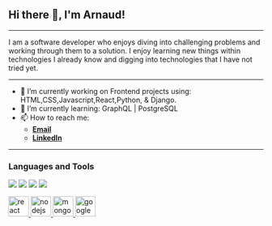 
<h2> Hi there 👋, I'm Arnaud! </h2>

---

<p> I am a software developer who enjoys diving into challenging problems and working through them to a solution. I enjoy learning new things within technologies I already know and digging into technologies that I have not tried yet.</p>

---

- 🔭 I’m currently working on Frontend projects using: HTML,CSS,Javascript,React,Python, & Django.
- 🌱 I’m currently learning: GraphQL | PostgreSQL
- 📫 How to reach me: 
    - <a href ="mailto:arnaudcavalletto@yahoo.com"><strong>Email</strong></a> 
    - <a href ="www.linkedin.com/in/arnaud-cavalletto"><strong>LinkedIn</strong></a>
---

### Languages and Tools

<p> <a target ="_blank" rel="noopener no referrer" href = "https://camo.githubusercontent.com/da839b79b282a7658a172f07e13496fb18bcf9fa624d061def0e80f47a68ff1d/68747470733a2f2f696d672e69636f6e73382e636f6d2f636f6c6f722f34382f3030303030302f6a6176617363726970742e706e67"><img src ="https://camo.githubusercontent.com/da839b79b282a7658a172f07e13496fb18bcf9fa624d061def0e80f47a68ff1d/68747470733a2f2f696d672e69636f6e73382e636f6d2f636f6c6f722f34382f3030303030302f6a6176617363726970742e706e67" data-canonical-src= "https://img.icons8.com/color/48/000000/javascript.png" style = "max-width: 100%;"></a>
<a target ="_blank" rel="noopener no referrer" href = "https://camo.githubusercontent.com/dc75aee770dff630309493116eeebd6a39c7042e4e94780a5e6c8f107bebe76f/68747470733a2f2f696d672e69636f6e73382e636f6d2f636f6c6f722f34382f3030303030302f637373332e706e67"><img src ="https://camo.githubusercontent.com/dc75aee770dff630309493116eeebd6a39c7042e4e94780a5e6c8f107bebe76f/68747470733a2f2f696d672e69636f6e73382e636f6d2f636f6c6f722f34382f3030303030302f637373332e706e67" data-canonical-src= "https://img.icons8.com/color/48/000000/css3.png" style = "max-width: 100%;"></a>
<a target ="_blank" rel="noopener no referrer" href = "https://camo.githubusercontent.com/91624b4794cb98081ea55063865721be4b4399472c81e66b89b37fd07aad1d92/68747470733a2f2f696d672e69636f6e73382e636f6d2f636f6c6f722f34382f3030303030302f68746d6c2d352e706e67"><img src ="https://camo.githubusercontent.com/91624b4794cb98081ea55063865721be4b4399472c81e66b89b37fd07aad1d92/68747470733a2f2f696d672e69636f6e73382e636f6d2f636f6c6f722f34382f3030303030302f68746d6c2d352e706e67" data-canonical-src= "https://img.icons8.com/color/48/000000/css3.png" style = "max-width: 100%;"></a>
<a target ="_blank" rel="noopener no referrer" href = "https://camo.githubusercontent.com/2f7d9c653bd1edd735b3db07d7c4b47ae45959e17c14053fa4f543ac93cc1a8c/68747470733a2f2f696d672e69636f6e73382e636f6d2f636f6c6f722f34382f3030303030302f76697375616c2d73747564696f2d636f64652d323031392e706e67"><img src ="https://camo.githubusercontent.com/2f7d9c653bd1edd735b3db07d7c4b47ae45959e17c14053fa4f543ac93cc1a8c/68747470733a2f2f696d672e69636f6e73382e636f6d2f636f6c6f722f34382f3030303030302f76697375616c2d73747564696f2d636f64652d323031392e706e67" data-canonical-src= "https://img.icons8.com/color/48/000000/visual-studio-code-2019.png" style = "max-width: 100%;"></a></p>
<a href="https://reactjs.org" rel="nofollow">
    <img height="40" src="https://github.com/abdoachhoubi/abdoachhoubi/raw/main/svgs/react.svg" alt="react" style="max-width:100%:">
</a>
<a href="https://nodejs.org" rel="nofollow">
    <img height="40" src="https://github.com/abdoachhoubi/abdoachhoubi/raw/main/svgs/nodejs.svg" alt="nodejs" style="max-width:100%;">
</a>
<a href="https://mongodb.com" rel="nofollow">
    <img height="40" src="https://github.com/abdoachhoubi/abdoachhoubi/raw/main/svgs/mongodb.svg" alt="mongodb" style="max-width:100%;">
</a>
<a href="https://firebase.google.com" rel="nofollow">
    <img height="40" src="https://github.com/abdoachhoubi/abdoachhoubi/raw/main/svgs/firebase.svg" alt="google firebase" style="max-width:100%;">
</a> 






